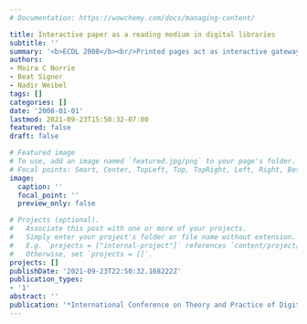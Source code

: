 ```yaml
---
# Documentation: https://wowchemy.com/docs/managing-content/

title: Interactive paper as a reading medium in digital libraries
subtitle: ''
summary: '<b>ECDL 2008</b><br/>Printed pages act as interactive gateways to digital library resources via embedded links.'
authors:
- Moira C Norrie
- Beat Signer
- Nadir Weibel
tags: []
categories: []
date: '2008-01-01'
lastmod: 2021-09-23T15:50:32-07:00
featured: false
draft: false

# Featured image
# To use, add an image named `featured.jpg/png` to your page's folder.
# Focal points: Smart, Center, TopLeft, Top, TopRight, Left, Right, BottomLeft, Bottom, BottomRight.
image:
  caption: ''
  focal_point: ''
  preview_only: false

# Projects (optional).
#   Associate this post with one or more of your projects.
#   Simply enter your project's folder or file name without extension.
#   E.g. `projects = ["internal-project"]` references `content/project/deep-learning/index.md`.
#   Otherwise, set `projects = []`.
projects: []
publishDate: '2021-09-23T22:50:32.168222Z'
publication_types:
- '1'
abstract: ''
publication: '*International Conference on Theory and Practice of Digital Libraries*'
---
```

